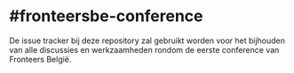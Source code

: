 # #fronteersbe-conference

De issue tracker bij deze repository zal gebruikt worden voor het bijhouden van alle discussies en werkzaamheden rondom de eerste conference van Fronteers België.
